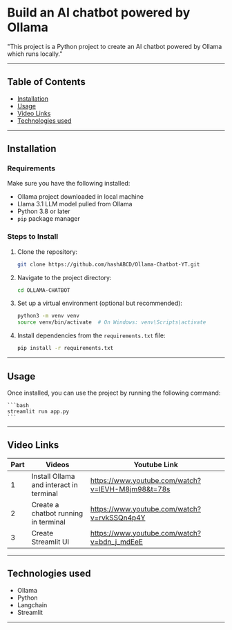 # Build an AI chatbot powered by Ollama

"This project is a Python project to create an AI chatbot powered by Ollama which runs locally."

---

## Table of Contents

- [Installation](#installation)
- [Usage](#usage)
- [Video Links](#video-links)
- [Technologies used](#technologies-used)

---

## Installation

### Requirements
Make sure you have the following installed:
- Ollama project downloaded in local machine
- Llama 3.1 LLM model pulled from Ollama
- Python 3.8 or later
- `pip` package manager

### Steps to Install

1. Clone the repository:

    ```bash
    git clone https://github.com/hashABCD/Ollama-Chatbot-YT.git
    ```

2. Navigate to the project directory:

    ```bash
    cd OLLAMA-CHATBOT
    ```

3. Set up a virtual environment (optional but recommended):

    ```bash
    python3 -m venv venv
    source venv/bin/activate  # On Windows: venv\Scripts\activate
    ```

4. Install dependencies from the `requirements.txt` file:

    ```bash
    pip install -r requirements.txt
    ```
---
## Usage
Once installed, you can use the project by running the following command:

    ```bash
    streamlit run app.py
    ```

---
## Video Links 

| Part | Videos | Youtube Link |
| -- | -- | --
| 1 | Install Ollama and interact in terminal | https://www.youtube.com/watch?v=lEVH-M8jm98&t=78s |
| 2 | Create a chatbot running in terminal | https://www.youtube.com/watch?v=rvkSSQn4p4Y |
| 3 | Create Streamlit UI | https://www.youtube.com/watch?v=bdn_j_mdEeE |
---
## Technologies used
- Ollama
- Python
- Langchain
- Streamlit 
---


